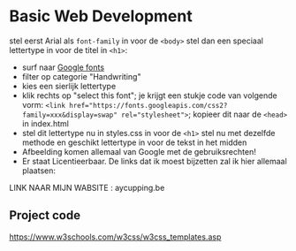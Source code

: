 # Basic Web Development
 stel eerst Arial als `font-family` in voor de `<body>`
 stel dan een speciaal lettertype in voor de titel in `<h1>`:
   - surf naar [Google fonts](https://fonts.google.com/) 
   - filter op categorie "Handwriting"
   - kies een sierlijk lettertype
   - klik rechts op "select this font"; je krijgt een stukje code van volgende vorm: `<link href="https://fonts.googleapis.com/css2?family=xxx&display=swap" rel="stylesheet">`; kopieer dit naar de `<head>` in index.html
   - stel dit lettertype nu in styles.css in voor de `<h1>`
 stel nu met dezelfde methode en geschikt lettertype in voor de tekst in het midden
 - Afbeelding komen allemaal van Google met de gebruiksrechten!
 - Er staat Licentieerbaar. De links dat ik moest bijzetten zal ik hier allemaal plaatsen:


 LINK NAAR MIJN WABSITE : aycupping.be

## Project code
https://www.w3schools.com/w3css/w3css_templates.asp
